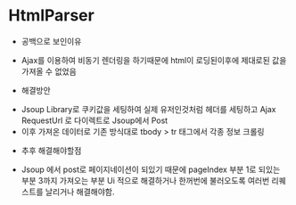 # HtmlParser

- 공백으로 보인이유 
* Ajax를 이용하여 비동기 렌더링을 하기때문에 html이 로딩된이후에 제대로된 값을 가져올 수 없었음

- 해결방안
* Jsoup Library로 쿠키값을 세팅하여 실제 유저인것처럼 헤더를 세팅하고 Ajax RequestUrl 로 다이렉트로 Jsoup에서 Post
* 이후 가져온 데이터로 기존 방식대로 tbody > tr 태그에서 각종 정보 크롤링 

- 추후 해결해야할점
* Jsoup 에서 post로 페이지네이션이 되있기 때문에 pageIndex 부분 1로 되있는 부분 3까지 가져오는 부분 Ui 적으로 해결하거나 한꺼번에 불러오도록 여러번 리퀘스트를 날리거나 해결해야함.
